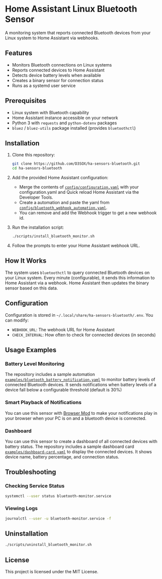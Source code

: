 # Home Assistant Linux Bluetooth Sensor

A monitoring system that reports connected Bluetooth devices from your Linux system to Home Assistant via webhooks.

## Features

- Monitors Bluetooth connections on Linux systems
- Reports connected devices to Home Assistant
- Detects device battery levels when available
- Creates a binary sensor for connection status
- Runs as a systemd user service

## Prerequisites

- Linux system with Bluetooth capability
- Home Assistant instance accessible on your network
- Python 3 with `requests` and `python-dotenv` packages
- `bluez` / `bluez-utils` package installed (provides `bluetoothctl`)

## Installation

1. Clone this repository:
   ```bash
   git clone https://github.com/D3SOX/ha-sensors-bluetooth.git
   cd ha-sensors-bluetooth
   ```

2. Add the provided Home Assistant configuration:
   - Merge the contents of [`config/configuration.yaml`](./config/configuration.yaml) with your configuration.yaml and Quick reload Home Assistant via the Developer Tools.
   - Create a automation and paste the yaml from [`config/bluetooth_webhook_automation.yaml`](./config/bluetooth_webhook_automation.yaml). 
   - You can remove and add the Webhook trigger to get a new webhook id.

3. Run the installation script:
   ```bash
   ./scripts/install_bluetooth_monitor.sh
   ```

4. Follow the prompts to enter your Home Assistant webhook URL.

## How It Works

The system uses `bluetoothctl` to query connected Bluetooth devices on your Linux system. Every minute (configurable), it sends this information to Home Assistant via a webhook. Home Assistant then updates the binary sensor based on this data.

## Configuration

Configuration is stored in `~/.local/share/ha-sensors-bluetooth/.env`. You can modify:

- `WEBHOOK_URL`: The webhook URL for Home Assistant
- `CHECK_INTERVAL`: How often to check for connected devices (in seconds)

## Usage Examples

### Battery Level Monitoring

The repository includes a sample automation [`examples/bluetooth_battery_notification.yaml`](./examples/bluetooth_battery_notification.yaml) to monitor battery levels of connected Bluetooth devices. It sends notifications when battery levels of a device fall below a configurable threshold (default is 30%)

### Smart Playback of Notifications

You can use this sensor with [Browser Mod](https://github.com/thomasloven/hass-browser_mod) to make your notifications play in your browser when your PC is on and a bluetooth device is connected.

### Dashboard

You can use this sensor to create a dashboard of all connected devices with battery status. The repository includes a sample dashboard card [`examples/dashboard-card.yaml`](./examples/dashboard-card.yaml) to display the connected devices. It shows device name, battery percentage, and connection status.


## Troubleshooting

### Checking Service Status
```bash
systemctl --user status bluetooth-monitor.service
```

### Viewing Logs
```bash
journalctl --user -u bluetooth-monitor.service -f
```

## Uninstallation

```bash
./scripts/uninstall_bluetooth_monitor.sh
```

## License

This project is licensed under the MIT License.
